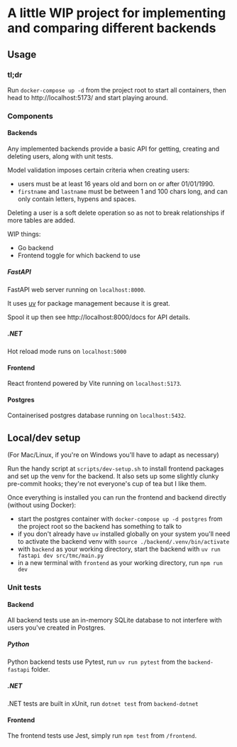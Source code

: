 # A little WIP project for implementing and comparing different backends

## Usage

### tl;dr
Run `docker-compose up -d` from the project root to start all containers, then head to http://localhost:5173/ and start playing around.

### Components

#### Backends

Any implemented backends provide a basic API for getting, creating and deleting users, along with unit tests.

Model validation imposes certain criteria when creating users:
- users must be at least 16 years old and born on or after 01/01/1990.
- `firstname` and `lastname` must be between 1 and 100 chars long, and can only contain letters, hypens and spaces.

Deleting a user is a soft delete operation so as not to break relationships if more tables are added.

WIP things:
- Go backend
- Frontend toggle for which backend to use

##### FastAPI

FastAPI web server running on `localhost:8000`.

It uses [uv](https://docs.astral.sh/uv/) for package management because it is great.

Spool it up then see http://localhost:8000/docs for API details.

##### .NET

Hot reload mode runs on `localhost:5000`

#### Frontend

React frontend powered by Vite running on `localhost:5173`.

#### Postgres

Containerised postgres database running on `localhost:5432`.

## Local/dev setup

(For Mac/Linux, if you're on Windows you'll have to adapt as necessary)

Run the handy script at `scripts/dev-setup.sh` to install frontend packages and set up the venv for the backend. It also sets up some slightly clunky pre-commit hooks; they're not everyone's cup of tea but I like them.

Once everything is installed you can run the frontend and backend directly (without using Docker):
- start the postgres container with `docker-compose up -d postgres` from the project root so the backend has something to talk to
- if you don't already have `uv` installed globally on your system you'll need to activate the backend venv with `source ./backend/.venv/bin/activate`
- with `backend` as your working directory, start the backend with `uv run fastapi dev src/tmc/main.py`
- in a new terminal with `frontend` as your working directory, run `npm run dev`

### Unit tests

#### Backend

All backend tests use an in-memory SQLite database to not interfere with users you've created in Postgres.

##### Python

Python backend tests use Pytest, run `uv run pytest` from the `backend-fastapi` folder.

##### .NET

.NET tests are built in xUnit, run `dotnet test` from `backend-dotnet`

#### Frontend

The frontend tests use Jest, simply run `npm test` from `/frontend`.

